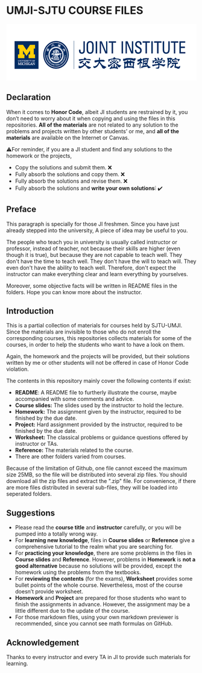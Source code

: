 # UMJI-SJTU COURSE FILES

<div><img src="https://github.com/no-code-comments/SJTU-UMJI-Course-Files/raw/master/logo/ji_logo.png" alt="ji_logo" width="600" height="150" /></div>

## Declaration

When it comes to **Honor Code**, albeit JI students are restrained by it, you don’t need to worry about it when copying and using the files in this repositories. **All of the materials** are not related to any solution to the problems and projects written by other students’ or me, and **all of the materials** are available on the Internet or Canvas.

:warning:For reminder, if you are a JI student and find any solutions to the homework or the projects,

- Copy the solutions and submit them. :x:
- Fully absorb the solutions and copy them. :x:
- Fully absorb the solutions and revise them. :x:
- Fully absorb the solutions and **write your own solutions**:grey_exclamation: :heavy_check_mark:

## Preface

This paragraph is specially for those JI freshmen. Since you have just already stepped into the university, A piece of idea may be useful to you.

The people who teach you in university is usually called instructor or professor, instead of teacher, not because their skills are higher (even though it is true), but because they are not capable to teach well. They don't have the time to teach well. They don't have the will to teach will. They even don't have the ability to teach well. Therefore, don't expect the instructor can make everything clear and learn everything by yourselves.

Moreover, some objective facts will be written in README files in the folders. Hope you can know more about the instructor.

## Introduction

This is a partial collection of materials for courses held by SJTU-UMJI. Since the materials are invisible to those who do not enroll the corresponding courses, this repositories collects materials for some of the courses, in order to help the students who want to have a look on them.

Again, the homework and the projects will be provided, but their solutions written by me or other students will not be offered in case of Honor Code violation. 

The contents in this repository mainly cover the following contents if exist:

- **README**: A README file to furtherly illustrate the course, maybe accompanied with some comments and advice.
- **Course slides:** The slides used by the instructor to hold the lecture. 
- **Homework:** The assignment given by the instructor, required to be finished by the due date.
- **Project:** Hard assignment provided by the instructor, required to be finished by the due date.
- **Worksheet:** The classical problems or guidance questions offered by instructor or TAs. 
- **Reference:** The materials related to the course.
- There are other folders varied from courses.

Because of the limitation of Github, one file cannot exceed the maximum size 25MB, so the file will be distributed into several zip files. You should download all the zip files and extract the ".zip" file. For convenience, if there are more files distributed in several sub-files, they will be loaded into seperated folders.

## Suggestions

- Please read the **course title** and **instructor** carefully, or you will be pumped into a totally wrong way.
- For **learning new knowledge**, files in **Course slides** or **Reference** give a comprehensive tutorial to the realm what you are searching for. 
- For **practicing your knowledge**, there are some problems in the files in **Course slides** and **Reference**. However, problems in **Homework** is **not a good alternative** because no solutions will be provided, except the homework using the problems from the textbooks.
- For **reviewing the contents** (for the exams), **Worksheet** provides some bullet points of the whole course. Nevertheless, most of the course doesn’t provide worksheet.
- **Homework** and **Project** are prepared for those students who want to finish the assignments in advance. However, the assignment may be a little different due to the update of the course.
- For those markdown files, using your own markdown previewer is recommended, since you cannot see math formulas on GitHub.

## Acknowledgement

Thanks to every instructor and every TA in JI to provide such materials for learning. 
